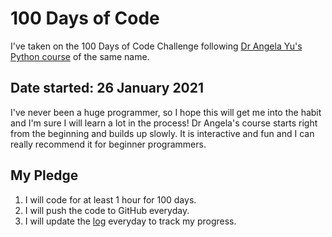 # 100 Days of Code
I've taken on the 100 Days of Code Challenge following [Dr Angela Yu's Python course](https://www.udemy.com/share/103IHMAEcTeV9SR38D/) of the same name. 

## Date started: 26 January 2021

I've never been a huge programmer,  so I hope this will get me into the habit and I'm sure I will learn a lot in the process! Dr Angela's course starts right from the beginning and builds up slowly. It is interactive and fun and I can really recommend it for beginner programmers. 

## My Pledge
1. I will code for at least 1 hour for 100 days. 
2. I will push the code to GitHub everyday.
3. I will update the [log](https://github.com/TessCBear/100-Days-of-Code/blob/main/Log.md) everyday to track my progress.
